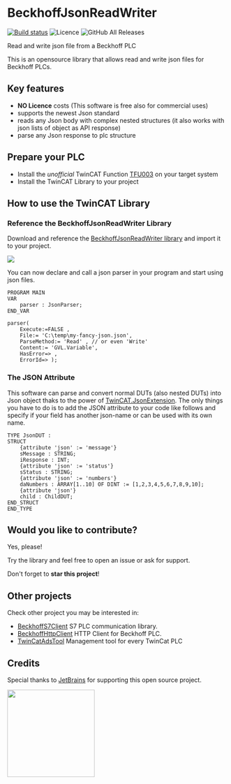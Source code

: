 # BeckhoffJsonReadWriter

[![Build status](https://ci.appveyor.com/api/projects/status/kn6dww5nf5r0patw?svg=true)](https://ci.appveyor.com/project/fbarresi/beckhoffjsonreadwriter)
![Licence](https://img.shields.io/github/license/fbarresi/BeckhoffJsonReadWriter.svg)
![GitHub All Releases](https://img.shields.io/github/downloads/fbarresi/BeckhoffJsonReadWriter/total)

Read and write json file from a Beckhoff PLC

This is an opensource library that allows read and write json files for Beckhoff PLCs.

## Key features

- **NO Licence** costs (This software is free also for commercial uses)
- supports the newest Json standard
- reads any Json body with complex nested structures (it also works with json lists of object as API response)
- parse any Json response to plc structure

## Prepare your PLC

- Install the _unofficial_ TwinCAT Function [TFU003](https://github.com/fbarresi/BeckhoffJsonReadWriter/releases/latest) on your target system
- Install the TwinCAT Library to your project

## How to use the TwinCAT Library

### Reference the BeckhoffJsonReadWriter Library

Download and reference the [BeckhoffJsonReadWriter library](https://github.com/fbarresi/BeckhoffJsonReadWriter/releases/latest) and import it to your project.

![](https://github.com/fbarresi/BeckhoffHttpClient/raw/master/docs/library.png)

You can now declare and call a json parser in your program and start using json files.

```
PROGRAM MAIN
VAR
	parser : JsonParser;
END_VAR
```
```
parser(
	Execute:=FALSE , 
	File:= 'C:\temp\my-fancy-json.json', 
	ParseMethod:= 'Read' , // or even 'Write'
	Content:= 'GVL.Variable',
	HasError=> , 
	ErrorId=> );
```

### The JSON Attribute

This software can parse and convert normal DUTs (also nested DUTs) into Json object thaks to the power of [TwinCAT.JsonExtension](https://github.com/fbarresi/TwinCAT.JsonExtension).
The only things you have to do is to add the JSON attribute to your code like follows and specify if your field has another json-name or can be used with its own name.

```
TYPE JsonDUT :
STRUCT
	{attribute 'json' := 'message'}
	sMessage : STRING;
	iResponse : INT;
	{attribute 'json' := 'status'}
	sStatus : STRING;
	{attribute 'json' := 'numbers'}
	daNumbers : ARRAY[1..10] OF DINT := [1,2,3,4,5,6,7,8,9,10];
	{attribute 'json'}
	child : ChildDUT;
END_STRUCT
END_TYPE
```
## Would you like to contribute?

Yes, please!

Try the library and feel free to open an issue or ask for support. 

Don't forget to **star this project**! 

## Other projects

Check other project you may be interested in:

- [BeckhoffS7Client](https://github.com/fbarresi/BeckhoffS7Client) S7 PLC communication library.
- [BeckhoffHttpClient](https://github.com/fbarresi/BeckhoffHttpClient) HTTP Client for Beckhoff PLC.
- [TwinCatAdsTool](https://github.com/fbarresi/TwinCatAdsTool) Management tool for every TwinCat PLC

## Credits

Special thanks to [JetBrains](https://www.jetbrains.com/?from=BeckhoffJsonReadWriter) for supporting this open source project.

<a href="https://www.jetbrains.com/?from=BeckhoffJsonReadWriter"><img height="200" src="https://www.jetbrains.com/company/brand/img/jetbrains_logo.png"></a>
